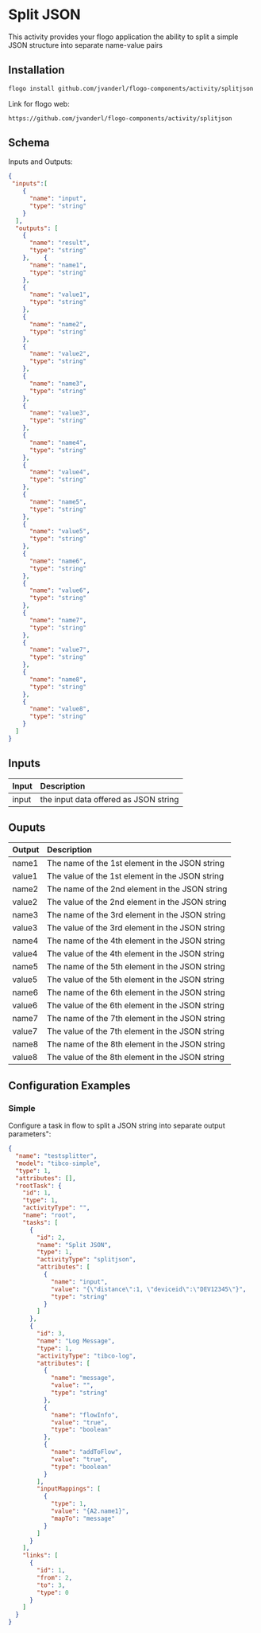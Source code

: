 # Split JSON
This activity provides your flogo application the ability to split a simple JSON structure into separate name-value pairs


## Installation

```bash
flogo install github.com/jvanderl/flogo-components/activity/splitjson
```
Link for flogo web:
```
https://github.com/jvanderl/flogo-components/activity/splitjson
```

## Schema
Inputs and Outputs:

```json
{
 "inputs":[
    {
      "name": "input",
      "type": "string"
    }
  ],
  "outputs": [
    {
      "name": "result",
      "type": "string"
    },    {
      "name": "name1",
      "type": "string"
    },
    {
      "name": "value1",
      "type": "string"
    },
    {
      "name": "name2",
      "type": "string"
    },
    {
      "name": "value2",
      "type": "string"
    },
    {
      "name": "name3",
      "type": "string"
    },
    {
      "name": "value3",
      "type": "string"
    },
    {
      "name": "name4",
      "type": "string"
    },
    {
      "name": "value4",
      "type": "string"
    },
    {
      "name": "name5",
      "type": "string"
    },
    {
      "name": "value5",
      "type": "string"
    },
    {
      "name": "name6",
      "type": "string"
    },
    {
      "name": "value6",
      "type": "string"
    },
    {
      "name": "name7",
      "type": "string"
    },
    {
      "name": "value7",
      "type": "string"
    },
    {
      "name": "name8",
      "type": "string"
    },
    {
      "name": "value8",
      "type": "string"
    }
  ]
}
```
## Inputs
| Input   | Description    |
|:----------|:---------------|
| input    | the input data offered as JSON string |

## Ouputs
| Output   | Description    |
|:----------|:---------------|
| name1    | The name of the 1st element in the JSON string |
| value1    | The value of the 1st element in the JSON string |
| name2    | The name of the 2nd element in the JSON string |
| value2    | The value of the 2nd element in the JSON string |
| name3    | The name of the 3rd element in the JSON string |
| value3    | The value of the 3rd element in the JSON string |
| name4    | The name of the 4th element in the JSON string |
| value4    | The value of the 4th element in the JSON string |
| name5    | The name of the 5th element in the JSON string |
| value5    | The value of the 5th element in the JSON string |
| name6    | The name of the 6th element in the JSON string |
| value6    | The value of the 6th element in the JSON string |
| name7    | The name of the 7th element in the JSON string |
| value7    | The value of the 7th element in the JSON string |
| name8    | The name of the 8th element in the JSON string |
| value8    | The value of the 8th element in the JSON string |


## Configuration Examples
### Simple
Configure a task in flow to split a JSON string into separate output parameters":

```json
{
  "name": "testsplitter",
  "model": "tibco-simple",
  "type": 1,
  "attributes": [],
  "rootTask": {
    "id": 1,
    "type": 1,
    "activityType": "",
    "name": "root",
    "tasks": [
      {
        "id": 2,
        "name": "Split JSON",
        "type": 1,
        "activityType": "splitjson",
        "attributes": [
          {
            "name": "input",
            "value": "{\"distance\":1, \"deviceid\":\"DEV12345\"}",
            "type": "string"
          }
        ]
      },
      {
        "id": 3,
        "name": "Log Message",
        "type": 1,
        "activityType": "tibco-log",
        "attributes": [
          {
            "name": "message",
            "value": "",
            "type": "string"
          },
          {
            "name": "flowInfo",
            "value": "true",
            "type": "boolean"
          },
          {
            "name": "addToFlow",
            "value": "true",
            "type": "boolean"
          }
        ],
        "inputMappings": [
          {
            "type": 1,
            "value": "{A2.name1}",
            "mapTo": "message"
          }
        ]
      }
    ],
    "links": [
      {
        "id": 1,
        "from": 2,
        "to": 3,
        "type": 0
      }
    ]
  }
}
```

